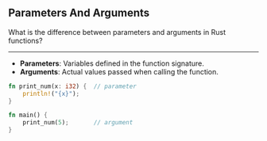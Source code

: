 ## Parameters And Arguments

What is the difference between parameters and arguments in Rust functions?

---

* **Parameters**: Variables defined in the function signature.
* **Arguments**: Actual values passed when calling the function.

```rust
fn print_num(x: i32) {  // parameter
    println!("{x}");
}

fn main() {
    print_num(5);       // argument
}
```

